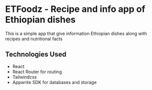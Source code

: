 # ETFoodz - Recipe and info app of Ethiopian dishes

This is a simple app that give information  Ethiopian dishes along with recipes  and nutritional facts

## Technologies Used
 - React
 - React Router for routing
 - Tailwindcss
 - Appwrite SDK for databases and storage


